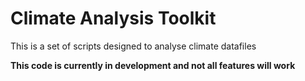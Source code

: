 # Climate Analysis Toolkit

This is a set of scripts designed to analyse climate datafiles

**This code is currently in development and not all features will work**

